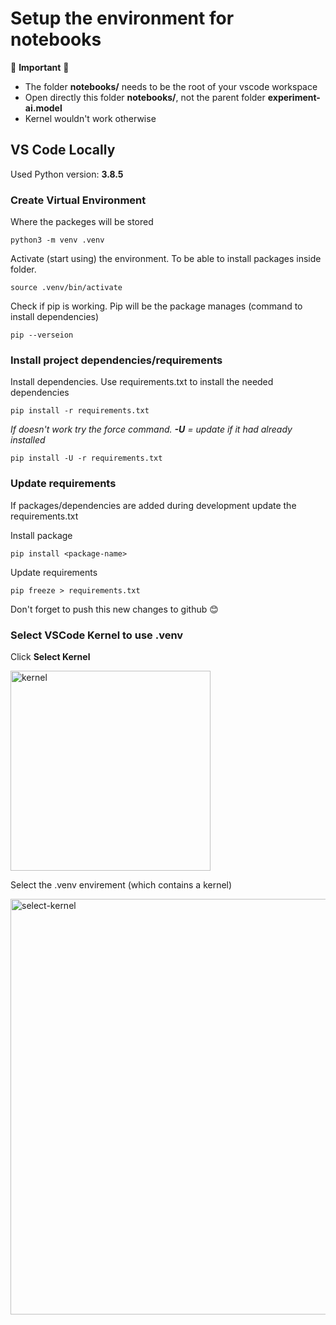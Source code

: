 # Setup the environment for notebooks

🚨 **Important** 🚨

- The folder **notebooks/** needs to be the root of your vscode workspace
- Open directly this folder **notebooks/**, not the parent folder **experiment-ai.model**
- Kernel wouldn't work otherwise

## VS Code Locally

Used Python version: **3.8.5**

### Create Virtual Environment

Where the packeges will be stored

`python3 -m venv .venv`

Activate (start using) the environment. To be able to install packages inside folder.

`source .venv/bin/activate`

Check if pip is working. Pip will be the package manages (command to install dependencies)

`pip --verseion`

### Install project dependencies/requirements

Install dependencies. Use requirements.txt to install the needed dependencies

`pip install -r requirements.txt`

_If doesn't work try the force command. **-U** = update if it had already installed_

`pip install -U -r requirements.txt`

### Update requirements

If packages/dependencies are added during development update the requirements.txt

Install package

`pip install <package-name>`

Update requirements

`pip freeze > requirements.txt`

Don't forget to push this new changes to github 😊

### Select VSCode Kernel to use .venv

Click **Select Kernel**

<img width="320" alt="kernel" src="https://github.com/user-attachments/assets/b5544f1c-49e2-4d78-aa9a-459769aef8b3" />

Select the .venv envirement (which contains a kernel)

<img width="665" alt="select-kernel" src="https://github.com/user-attachments/assets/893a7139-7d90-42e2-8f84-e22ca44049d9" />


